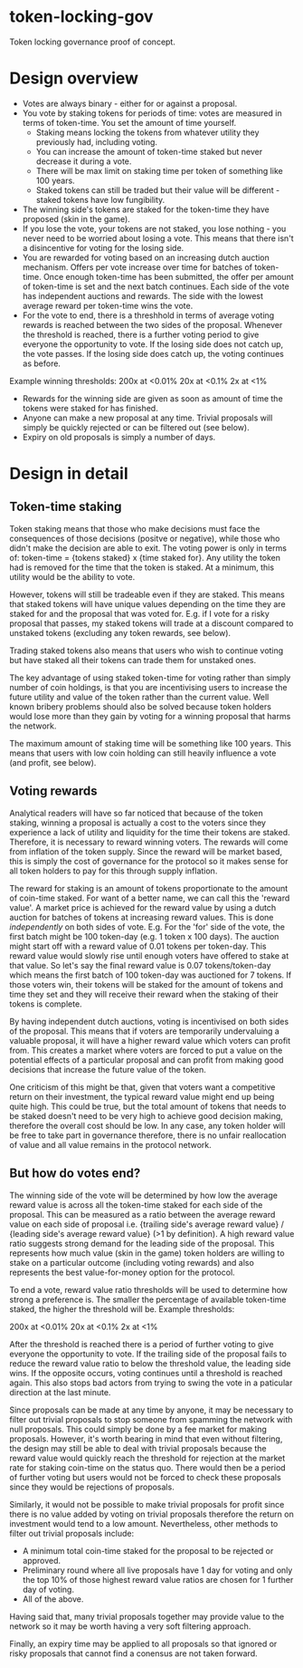 # token-locking-gov
Token locking governance proof of concept.

# Design overview
- Votes are always binary - either for or against a proposal.
- You vote by staking tokens for periods of time: votes are measured in terms of token-time. You set the amount of time yourself. 
	- Staking means locking the tokens from whatever utility they previously had, including voting. 
	- You can increase the amount of token-time staked but never decrease it during a vote. 
	- There will be max limit on staking time per token of something like 100 years.
	- Staked tokens can still be traded but their value will be different - staked tokens have low fungibility. 
- The winning side's tokens are staked for the token-time they have proposed (skin in the game).
- If you lose the vote, your tokens are not staked, you lose nothing - you never need to be worried about losing a vote. This means that there isn't a disincentive for voting for the losing side. 
- You are rewarded for voting based on an increasing dutch auction mechanism. Offers per vote increase over time for batches of token-time. Once enough token-time has been submitted, the offer per amount of token-time is set and the next batch continues. Each side of the vote has independent auctions and rewards. The side with the lowest average reward per token-time wins the vote. 
- For the vote to end, there is a threshhold in terms of average voting rewards is reached between the two sides of the proposal. Whenever the threshold is reached, there is a further voting period to give everyone the opportunity to vote. If the losing side does not catch up, the vote passes. If the losing side does catch up, the voting continues as before. 

Example winning thresholds:
200x at <0.01%
20x at <0.1% 
2x at <1%

- Rewards for the winning side are given as soon as amount of time the tokens were staked for has finished.
- Anyone can make a new proposal at any time. Trivial proposals will simply be quickly rejected or can be filtered out (see below). 
- Expiry on old proposals is simply a number of days. 

# Design in detail
## Token-time staking
Token staking means that those who make decisions must face the consequences of those decisions (positve or negative), while those who didn't make the decision are able to exit. The voting power is only in terms of: token-time = {tokens staked} x {time staked for}. Any utility the token had is removed for the time that the token is staked. At a minimum, this utility would be the ability to vote. 

However, tokens will still be tradeable even if they are staked. This means that staked tokens will have unique values depending on the time they are staked for and the proposal that was voted for. E.g. if I vote for a risky proposal that passes, my staked tokens will trade at a discount compared to unstaked tokens (excluding any token rewards, see below). 

Trading staked tokens also means that users who wish to continue voting but have staked all their tokens can trade them for unstaked ones. 

The key advantage of using staked token-time for voting rather than simply number of coin holdings, is that you are incentivising users to increase the future utility and value of the token rather than the current value. Well known bribery problems should also be solved because token holders would lose more than they gain by voting for a winning proposal that harms the network.

The maximum amount of staking time will be something like 100 years. This means that users with low coin holding can still heavily influence a vote (and profit, see below). 

## Voting rewards
Analytical readers will have so far noticed that because of the token staking, winning a proposal is actually a cost to the voters since they experience a lack of utility and liquidity for the time their tokens are staked. Therefore, it is necessary to reward winning voters. The rewards will come from inflation of the token supply. Since the reward will be market based, this is simply the cost of governance for the protocol so it makes sense for all token holders to pay for this through supply inflation.

The reward for staking is an amount of tokens proportionate to the amount of coin-time staked. For want of a better name, we can call this the 'reward value'. A market price is achieved for the reward value by using a dutch auction for batches of tokens at increasing reward values. This is done *independently* on both sides of vote. E.g. For the 'for' side of the vote, the first batch might be 100 token-day (e.g. 1 token x 100 days). The auction might start off with a reward value of 0.01 tokens per token-day. This reward value would slowly rise until enough voters have offered to stake at that value. So let's say the final reward value is 0.07 tokens/token-day which means the first batch of 100 token-day was auctioned for 7 tokens. If those voters win, their tokens will be staked for the amount of tokens and time they set and they will receive their reward when the staking of their tokens is complete. 

By having independent dutch auctions, voting is incentivised on both sides of the proposal. This means that if voters are temporarily undervaluing a valuable proposal, it will have a higher reward value which voters can profit from. This creates a market where voters are forced to put a value on the potential effects of a particular proposal and can profit from making good decisions that increase the future value of the token. 

One criticism of this might be that, given that voters want a competitive return on their investment, the typical reward value might end up being quite high. This could be true, but the total amount of tokens that needs to be staked doesn't need to be very high to achieve good decision making, therefore the overall cost should be low. In any case, any token holder will be free to take part in governance therefore, there is no unfair reallocation of value and all value remains in the protocol network. 

## But how do votes end?
The winning side of the vote will be determined by how low the average reward value is across all the token-time staked for each side of the proposal. This can be measured as a ratio between the average reward value on each side of proposal i.e. {trailing side's average reward value} / {leading side's average reward value} (>1 by definition). A high reward value ratio suggests strong demand for the leading side of the proposal. This represents how much value (skin in the game) token holders are willing to stake on a particular outcome (including voting rewards) and also represents the best value-for-money option for the protocol.

To end a vote, reward value ratio thresholds will be used to determine how strong a preference is. The smaller the percentage of available token-time staked, the higher the threshold will be. Example thresholds:

200x at <0.01%
20x at <0.1% 
2x at <1%

After the threshold is reached there is a period of further voting to give everyone the opportunity to vote. If the trailing side of the proposal fails to reduce the reward value ratio to below the threshold value, the leading side wins. If the opposite occurs, voting continues until a threshold is reached again. This also stops bad actors from trying to swing the vote in a paticular direction at the last minute.

Since proposals can be made at any time by anyone, it may be necessary to filter out trivial proposals to stop someone from spamming the network with null proposals. This could simply be done by a fee market for making proposals. However, it's worth bearing in mind that even without filtering, the design may still be able to deal with trivial proposals because the reward value would quickly reach the threshold for rejection at the market rate for staking coin-time on the status quo. There would then be a period of further voting but users would not be forced to check these proposals since they would be rejections of proposals.  

Similarly, it would not be possible to make trivial proposals for profit since there is no value added by voting on trivial proposals therefore the return on investment would tend to a low amount. Nevertheless, other methods to filter out trivial proposals include: 

- A minimum total coin-time staked for the proposal to be rejected or approved.
- Preliminary round where all live proposals have 1 day for voting and only the top 10% of those highest reward value ratios are chosen for 1 further day of voting.
- All of the above.

Having said that, many trivial proposals together may provide value to the network so it may be worth having a very soft filtering approach.

Finally, an expiry time may be applied to all proposals so that ignored or risky proposals that cannot find a conensus are not taken forward.
